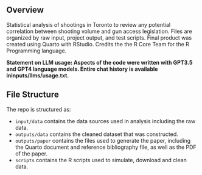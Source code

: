 
## Overview

Statistical analysis of shootings in Toronto to review any potential correlation between shooting volume and gun access legislation. Files are organized by raw input, project output, and test scripts. Final product was created using Quarto with RStudio. Credits the the R Core Team for the R Programming language.

**Statement on LLM usage: Aspects of the code were written with GPT3.5 and GPT4 language models. Entire chat history is available ininputs/llms/usage.txt.**

## File Structure

The repo is structured as:

-   `input/data` contains the data sources used in analysis including the raw data.
-   `outputs/data` contains the cleaned dataset that was constructed.
-   `outputs/paper` contains the files used to generate the paper, including the Quarto document and reference bibliography file, as well as the PDF of the paper. 
-   `scripts` contains the R scripts used to simulate, download and clean data.
